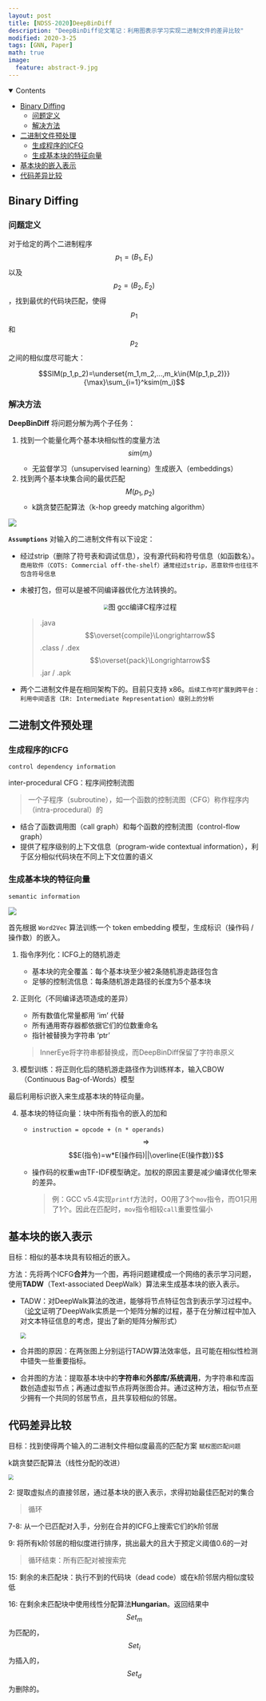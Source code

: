 ```yaml
---
layout: post
title: [NDSS-2020]DeepBinDiff
description: "DeepBinDiff论文笔记：利用图表示学习实现二进制文件的差异比较"
modified: 2020-3-25
tags: [GNN, Paper]
math: true
image:
  feature: abstract-9.jpg
---
```

<details open><!-- 可选open -->
<summary>Contents</summary>
<div markdown="1">
<!-- TOC -->

- [Binary Diffing](#binary-diffing)
    - [问题定义](#%E9%97%AE%E9%A2%98%E5%AE%9A%E4%B9%89)
    - [解决方法](#%E8%A7%A3%E5%86%B3%E6%96%B9%E6%B3%95)
- [二进制文件预处理](#%E4%BA%8C%E8%BF%9B%E5%88%B6%E6%96%87%E4%BB%B6%E9%A2%84%E5%A4%84%E7%90%86)
    - [生成程序的ICFG](#%E7%94%9F%E6%88%90%E7%A8%8B%E5%BA%8F%E7%9A%84icfg)
    - [生成基本块的特征向量](#%E7%94%9F%E6%88%90%E5%9F%BA%E6%9C%AC%E5%9D%97%E7%9A%84%E7%89%B9%E5%BE%81%E5%90%91%E9%87%8F)
- [基本块的嵌入表示](#%E5%9F%BA%E6%9C%AC%E5%9D%97%E7%9A%84%E5%B5%8C%E5%85%A5%E8%A1%A8%E7%A4%BA)
- [代码差异比较](#%E4%BB%A3%E7%A0%81%E5%B7%AE%E5%BC%82%E6%AF%94%E8%BE%83)

<!-- /TOC -->
</div>
</details>

## Binary Diffing

### 问题定义

对于给定的两个二进制程序 $$p_1=(B_1, E_1)$$ 以及 $$p_2=(B_2, E_2)$$ ，找到最优的代码块匹配，使得 $$p_1$$ 和 $$p_2$$ 之间的相似度尽可能大：

$$SIM(p_1,p_2)=\underset{m_1,m_2,...,m_k\in{M(p_1,p_2)}}{\max}\sum_{i=1}^ksim(m_i)$$

### 解决方法

**DeepBinDiff** 将问题分解为两个子任务：

1. 找到一个能量化两个基本块相似性的度量方法 $$sim(m_i)$$ 
   - 无监督学习（unsupervised learning）生成嵌入（embeddings）
2. 找到两个基本块集合间的最优匹配 $$M(p_1,p_2)$$
   - k跳贪婪匹配算法（k-hop greedy matching algorithm）

![](../images/DeepBinDiff.PNG)

<!--more-->

**`Assumptions`** 对输入的二进制文件有以下设定：

- 经过strip（删除了符号表和调试信息），没有源代码和符号信息（如函数名）。`商用软件（COTS: Commercial off-the-shelf）通常经过strip，恶意软件也往往不包含符号信息`

- 未被打包，但可以是被不同编译器优化方法转换的。

  <p style="text-align:center"><img src="../images/c_compile.PNG" style="zoom:60%;" />图 gcc编译C程序过程</p>

  > .java $$\overset{compile}\Longrightarrow$$ .class / .dex $$\overset{pack}\Longrightarrow$$ .jar / .apk

- 两个二进制文件是在相同架构下的。目前只支持 x86。`后续工作可扩展到跨平台：利用中间语言（IR: Intermediate Representation）级别上的分析`

## 二进制文件预处理

### 生成程序的ICFG

`control dependency information`

inter-procedural CFG：程序间控制流图

> 一个子程序（subroutine），如一个函数的控制流图（CFG）称作程序内（intra-procedural）的

- 结合了函数调用图（call graph）和每个函数的控制流图（control-flow graph）
- 提供了程序级别的上下文信息（program-wide contextual information），利于区分相似代码块在不同上下文位置的语义

### 生成基本块的特征向量

`semantic information`

<img src="../images/DeepBinDiff.PNG"  />

首先根据 `Word2Vec` 算法训练一个 token embedding 模型，生成标识（操作码 / 操作数）的嵌入。

1. 指令序列化：ICFG上的随机游走
   - 基本块的完全覆盖：每个基本块至少被2条随机游走路径包含
   - 足够的控制流信息：每条随机游走路径的长度为5个基本块

2. 正则化（不同编译选项造成的差异）

   - 所有数值化常量都用 ‘im’ 代替
   - 所有通用寄存器都依据它们的位数重命名
   - 指针被替换为字符串 ‘ptr’

   > InnerEye将字符串都替换成<STR>，而DeepBinDiff保留了字符串原义

3. 模型训练：将正则化后的随机游走路径作为训练样本，输入CBOW（Continuous Bag-of-Words）模型

最后利用标识嵌入来生成基本块的特征向量。

4. 基本块的特征向量：块中所有指令的嵌入的加和

   - `instruction = opcode + (n * operands)` $$\Longrightarrow$$ $$E(指令)=w*E(操作码)||\overline{E(操作数)}$$

   - 操作码的权重w由TF-IDF模型确定。加权的原因主要是减少编译优化带来的差异。

     > 例：GCC v5.4实现`printf`方法时，O0用了3个`mov`指令，而O1只用了1个。因此在匹配时，`mov`指令相较`call`重要性偏小

## 基本块的嵌入表示

目标：相似的基本块具有较相近的嵌入。

方法：先将两个ICFG**合并**为一个图，再将问题建模成一个网络的表示学习问题，使用**TADW**（Text-associated DeepWalk）算法来生成基本块的嵌入表示。

- TADW：对DeepWalk算法的改进，能够将节点特征包含到表示学习过程中。（[论文](https://www.ijcai.org/Proceedings/15/Papers/299.pdf)证明了DeepWalk实质是一个矩阵分解的过程，基于在分解过程中加入对文本特征信息的考虑，提出了新的矩阵分解形式）

  <img src="../images/graph_merge_reason.PNG" style="zoom:70%;" />

- 合并图的原因：在两张图上分别运行TADW算法效率低，且可能在相似性检测中错失一些重要指标。

- 合并图的方法：提取基本块中的**字符串**和**外部库/系统调用**，为字符串和库函数创造虚拟节点；再通过虚拟节点将两张图合并。通过这种方法，相似节点至少拥有一个共同的邻居节点，且共享较相似的邻居。

## 代码差异比较

目标：找到使得两个输入的二进制文件相似度最高的匹配方案	`赋权图匹配问题`

k跳贪婪匹配算法（线性分配的改进）

<img src="../images/khopGM.PNG" style="zoom:65%;" />

2: 提取虚拟点的直接邻居，通过基本块的嵌入表示，求得初始最佳匹配对的集合

> 循环

7-8: 从一个已匹配对入手，分别在合并的ICFG上搜索它们的k阶邻居

9: 将所有k阶邻居的相似度进行排序，挑出最大的且大于预定义阈值0.6的一对

> 循环结束：所有匹配对被搜索完

15: 剩余的未匹配块：执行不到的代码块（dead code）或在k阶邻居内相似度较低

16: 在剩余未匹配块中使用线性分配算法**Hungarian**。返回结果中$$Set_m$$为匹配的，$$Set_i$$为插入的，$$Set_d$$为删除的。